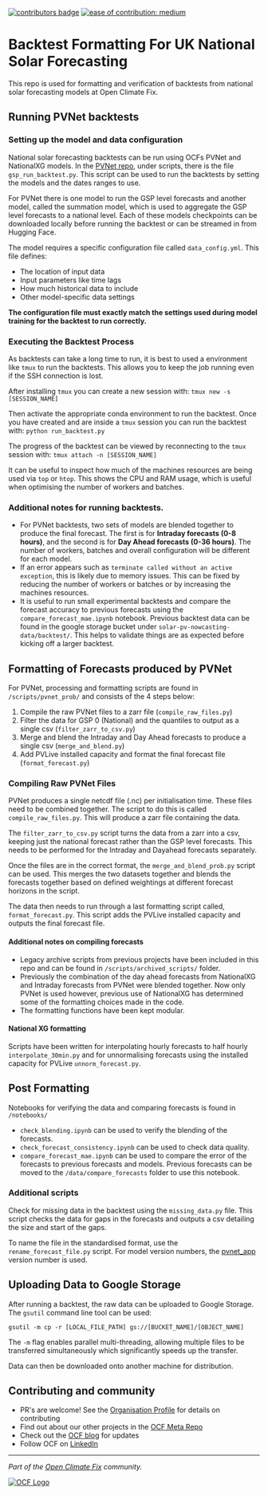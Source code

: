 
[![contributors badge](https://img.shields.io/github/contributors/openclimatefix/uk-pv-backtest?color=FFFFFF)](    https://github.com/openclimatefix/uk-pv-backtest/graphs/contributors) 
[![ease of contribution: medium](https://img.shields.io/badge/ease%20of%20contribution:%20medium-f4900c)](https://github.com/openclimatefix/ocf-meta-repo?tab=readme-ov-file#overview-of-ocfs-nowcasting-repositories)


# Backtest Formatting For UK National Solar Forecasting

This repo is used for formatting and verification of backtests from national solar forecasting models at Open Climate Fix.

## Running PVNet backtests

###  Setting up the model and data configuration

National solar forecasting backtests can be run using OCFs PVNet and NationalXG models. In the [PVNet repo](https://github.com/openclimatefix/PVNet), under scripts, there is the file `gsp_run_backtest.py`. This script can be used to run the backtests by setting the models and the dates ranges to use. 

For PVNet there is one model to run the GSP level forecasts and another model, called the summation model, which is used to aggregate the GSP level forecasts to a national level. Each of these models checkpoints can be downloaded locally before running the backtest or can be streamed in from Hugging Face.

The model requires a specific configuration file called `data_config.yml`. This file defines:
- The location of input data
- Input parameters like time lags 
- How much historical data to include
- Other model-specific data settings

**The configuration file must exactly match the settings used during model training for the backtest to run correctly.**

### Executing the Backtest Process

As backtests can take a long time to run, it is best to used a environment like `tmux` to run the backtests. This allows you to keep the job running even if the SSH connection is lost.

After installing `tmux` you can create a new session with:
`tmux new -s [SESSION_NAME]`

Then activate the appropriate conda environment to run the backtest. Once you have created and are inside a `tmux` session you can run the backtest with:
`python run_backtest.py`

The progress of the backtest can be viewed by reconnecting to the `tmux` session with:
`tmux attach -n [SESSION_NAME]`

It can be useful to inspect how much of the machines resources are being used via `top` or `htop`. This shows the CPU and RAM usage, which is useful when optimising the number of workers and batches.


### Additional notes for running backtests.

- For PVNet backtests, two sets of models are blended together to produce the final forecast. The first is for **Intraday forecasts (0-8 hours)**, and the second is for **Day Ahead forecasts (0-36 hours)**. The number of workers, batches and overall configuration will be different for each model.
- If an error appears such as `terminate called without an active exception`, this is likely due to memory issues. This can be fixed by reducing the number of workers or batches or by increasing the machines resources.
- It is useful to run small experimental backtests and compare the forecast accuracy to previous forecasts using the `compare_forecast_mae.ipynb` notebook. Previous backtest data can be found in the google storage bucket under `solar-pv-nowcasting-data/backtest/`. This helps to validate things are as expected before kicking off a larger backtest.


## Formatting of Forecasts produced by PVNet

For PVNet, processing and formatting scripts are found in `/scripts/pvnet_prob/` and consists of the 4 steps below:

1. Compile the raw PVNet files to a zarr file (`compile_raw_files.py`)
2. Filter the data for GSP 0 (National) and the quantiles to output as a single csv (`filter_zarr_to_csv.py`)
3. Merge and blend the Intraday and Day Ahead forecasts to produce a single csv (`merge_and_blend.py`)
4. Add PVLive installed capacity and format the final forecast file (`format_forecast.py`)


### Compiling Raw PVNet Files
PVNet produces a single netcdf file (.nc) per initialisation time. These files need to be combined together. The script to do this is called `compile_raw_files.py`. This will produce a zarr file containing the data.

The `filter_zarr_to_csv.py` script turns the data from a zarr into a csv, keeping just the national forecast rather than the GSP level forecasts. This needs to be performed for the Intraday and Dayahead forecasts separately.

Once the files are in the correct format, the `merge_and_blend_prob.py` script can be used. This merges the two datasets together and blends the forecasts together based on defined weightings at different forecast horizons in the script.

The data then needs to run through a last formatting script called, `format_forecast.py`. This script adds the PVLive installed capacity and outputs the final forecast file.


#### Additional notes on compiling forecasts

- Legacy archive scripts from previous projects have been included in this repo and can be found in `/scripts/archived_scripts/` folder.
- Previously the combination of the day ahead forecasts from NationalXG and Intraday forecasts from PVNet were blended together. Now only PVNet is used however, previous use of NationalXG has determined some of the formatting choices made in the code.
- The formatting functions have been kept modular.


#### National XG formatting

Scripts have been written for interpolating hourly forecasts to half hourly `interpolate_30min.py` and for unnormalising forecasts using the installed capacity for PVLive `unnorm_forecast.py`.

## Post Formatting

Notebooks for verifying the data and comparing forecasts is found in `/notebooks/`
- `check_blending.ipynb` can be used to verify the blending of the forecasts.
- `check_forecast_consistency.ipynb` can be used to check data quality.
- `compare_forecast_mae.ipynb` can be used to compare the error of the forecasts to previous forecasts and models. Previous forecasts can be moved to the `/data/compare_forecasts` folder to use this notebook.

### Additional scripts

Check for missing data in the backtest using the `missing_data.py` file. This script checks the data for gaps in the forecasts and outputs a csv detailing the size and start of the gaps.

To name the file in the standardised format, use the `rename_forecast_file.py` script. For model version numbers, the [pvnet_app](https://github.com/openclimatefix/uk-pvnet-app) version number is used.


## Uploading Data to Google Storage

After running a backtest, the raw data can be uploaded to Google Storage. The `gsutil` command line tool can be used:

`gsutil -m cp -r [LOCAL_FILE_PATH] gs://[BUCKET_NAME]/[OBJECT_NAME]`

The `-m` flag enables parallel multi-threading, allowing multiple files to be transferred simultaneously which significantly speeds up the transfer.

Data can then be downloaded onto another machine for distribution.

## Contributing and community

- PR's are welcome! See the [Organisation Profile](https://github.com/openclimatefix) for details on contributing
- Find out about our other projects in the [OCF Meta Repo](https://github.com/openclimatefix/ocf-meta-repo)
- Check out the [OCF blog](https://openclimatefix.org/blog) for updates
- Follow OCF on [LinkedIn](https://uk.linkedin.com/company/open-climate-fix)

---

*Part of the [Open Climate Fix](https://github.com/orgs/openclimatefix/people) community.*

[![OCF Logo](https://cdn.prod.website-files.com/62d92550f6774db58d441cca/6324a2038936ecda71599a8b_OCF_Logo_black_trans.png)](https://openclimatefix.org)
